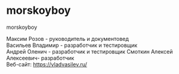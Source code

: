 # morskoyboy
morskoyboy<br />

Максим Розов - руководитель и документовед <br />
Васильев Владимир - разработчик и тестировщик<br />
Андрей Оленич - разработчик и тестировщик
Смоткин Алексей Алексеевич- разработчик<br />
Веб-сайт: https://vladvasilev.ru/
